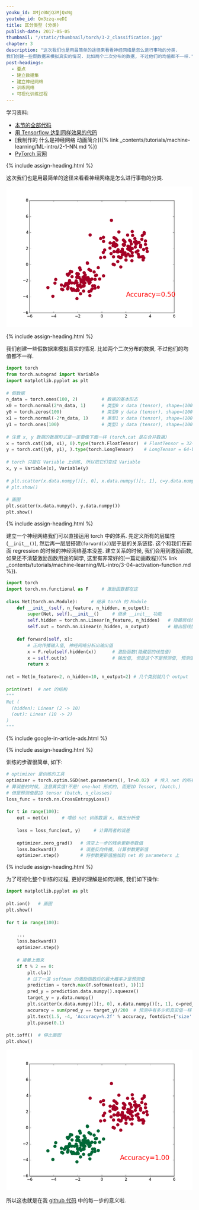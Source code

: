 ```yaml
---
youku_id: XMjc0NjQ2MjQxNg
youtube_id: Qm3zzq-xeDI
title: 区分类型 (分类)
publish-date: 2017-05-05
thumbnail: "/static/thumbnail/torch/3-2_classification.jpg"
chapter: 3
description: "这次我们也是用最简单的途径来看看神经网络是怎么进行事物的分类.
我们创建一些假数据来模拟真实的情况. 比如两个二次分布的数据, 不过他们的均值都不一样."
post-headings:
  - 要点
  - 建立数据集
  - 建立神经网络
  - 训练网络
  - 可视化训练过程
---
```



学习资料:
  * [本节的全部代码](https://github.com/MorvanZhou/PyTorch-Tutorial/blob/master/tutorial-contents/302_classification.py)
  * [用 Tensorflow 达到同样效果的代码](https://github.com/MorvanZhou/Tensorflow-Tutorial/blob/master/tutorial-contents/302_simple_classification.py)
  * [我制作的 什么是神经网络 动画简介]({% link _contents/tutorials/machine-learning/ML-intro/2-1-NN.md %})
  * [PyTorch 官网](http://pytorch.org/)


{% include assign-heading.html %}

这次我们也是用最简单的途径来看看神经网络是怎么进行事物的分类.

<img class="course-image" src="/static/results/torch/1-1-3.gif" alt="{{ page.title }}{% increment image-count %}">




{% include assign-heading.html %}

我们创建一些假数据来模拟真实的情况. 比如两个二次分布的数据, 不过他们的均值都不一样.

```python
import torch
from torch.autograd import Variable
import matplotlib.pyplot as plt

# 假数据
n_data = torch.ones(100, 2)         # 数据的基本形态
x0 = torch.normal(2*n_data, 1)      # 类型0 x data (tensor), shape=(100, 2)
y0 = torch.zeros(100)               # 类型0 y data (tensor), shape=(100, 1)
x1 = torch.normal(-2*n_data, 1)     # 类型1 x data (tensor), shape=(100, 1)
y1 = torch.ones(100)                # 类型1 y data (tensor), shape=(100, 1)

# 注意 x, y 数据的数据形式是一定要像下面一样 (torch.cat 是在合并数据)
x = torch.cat((x0, x1), 0).type(torch.FloatTensor)  # FloatTensor = 32-bit floating
y = torch.cat((y0, y1), ).type(torch.LongTensor)    # LongTensor = 64-bit integer

# torch 只能在 Variable 上训练, 所以把它们变成 Variable
x, y = Variable(x), Variable(y)

# plt.scatter(x.data.numpy()[:, 0], x.data.numpy()[:, 1], c=y.data.numpy(), s=100, lw=0, cmap='RdYlGn')
# plt.show()

# 画图
plt.scatter(x.data.numpy(), y.data.numpy())
plt.show()
```


{% include assign-heading.html %}

建立一个神经网络我们可以直接运用 torch 中的体系. 先定义所有的层属性(`__init__()`), 然后再一层层搭建(`forward(x)`)层于层的关系链接.
这个和我们在前面 regression 的时候的神经网络基本没差.
建立关系的时候, 我们会用到激励函数, 如果还不清楚激励函数用途的同学, 这里有非常好的[一篇动画教程]({% link _contents/tutorials/machine-learning/ML-intro/3-04-activation-function.md %}).

```python
import torch
import torch.nn.functional as F     # 激励函数都在这

class Net(torch.nn.Module):     # 继承 torch 的 Module
    def __init__(self, n_feature, n_hidden, n_output):
        super(Net, self).__init__()     # 继承 __init__ 功能
        self.hidden = torch.nn.Linear(n_feature, n_hidden)   # 隐藏层线性输出
        self.out = torch.nn.Linear(n_hidden, n_output)       # 输出层线性输出

    def forward(self, x):
        # 正向传播输入值, 神经网络分析出输出值
        x = F.relu(self.hidden(x))      # 激励函数(隐藏层的线性值)
        x = self.out(x)                 # 输出值, 但是这个不是预测值, 预测值还需要再另外计算
        return x

net = Net(n_feature=2, n_hidden=10, n_output=2) # 几个类别就几个 output

print(net)  # net 的结构
"""
Net (
  (hidden): Linear (2 -> 10)
  (out): Linear (10 -> 2)
)
"""
```

{% include google-in-article-ads.html %}

{% include assign-heading.html %}

训练的步骤很简单, 如下:

```python
# optimizer 是训练的工具
optimizer = torch.optim.SGD(net.parameters(), lr=0.02)  # 传入 net 的所有参数, 学习率
# 算误差的时候, 注意真实值!不是! one-hot 形式的, 而是1D Tensor, (batch,)
# 但是预测值是2D tensor (batch, n_classes)
loss_func = torch.nn.CrossEntropyLoss()

for t in range(100):
    out = net(x)     # 喂给 net 训练数据 x, 输出分析值

    loss = loss_func(out, y)     # 计算两者的误差

    optimizer.zero_grad()   # 清空上一步的残余更新参数值
    loss.backward()         # 误差反向传播, 计算参数更新值
    optimizer.step()        # 将参数更新值施加到 net 的 parameters 上
```


{% include assign-heading.html %}

为了可视化整个训练的过程, 更好的理解是如何训练, 我们如下操作:

```python
import matplotlib.pyplot as plt

plt.ion()   # 画图
plt.show()

for t in range(100):

    ...
    loss.backward()
    optimizer.step()

    # 接着上面来
    if t % 2 == 0:
        plt.cla()
        # 过了一道 softmax 的激励函数后的最大概率才是预测值
        prediction = torch.max(F.softmax(out), 1)[1]
        pred_y = prediction.data.numpy().squeeze()
        target_y = y.data.numpy()
        plt.scatter(x.data.numpy()[:, 0], x.data.numpy()[:, 1], c=pred_y, s=100, lw=0, cmap='RdYlGn')
        accuracy = sum(pred_y == target_y)/200  # 预测中有多少和真实值一样
        plt.text(1.5, -4, 'Accuracy=%.2f' % accuracy, fontdict={'size': 20, 'color':  'red'})
        plt.pause(0.1)

plt.ioff()  # 停止画图
plt.show()
```

<img class="course-image" src="/static/results/torch/3-2-1.png" alt="{{ page.title }}{% increment image-count %}">

所以这也就是在我 [github 代码](https://github.com/MorvanZhou/PyTorch-Tutorial/blob/master/tutorial-contents/302_classification.py) 中的每一步的意义啦.


